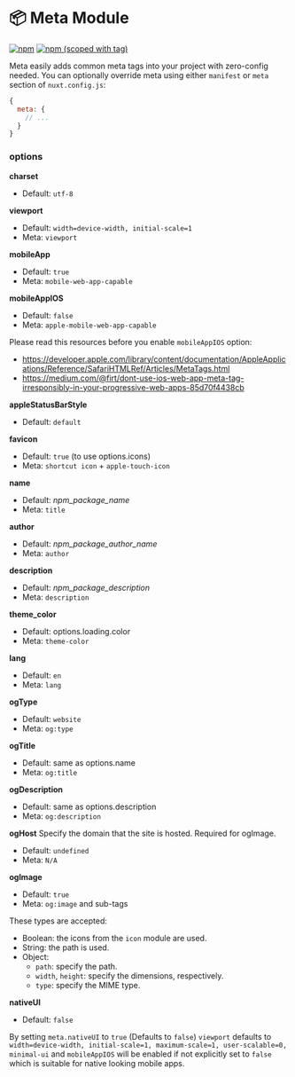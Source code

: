 # 📦 Meta Module

[![npm](https://img.shields.io/npm/dt/@nuxtjs/meta.svg?style=flat-square)](https://npmjs.com/package/@nuxtjs/meta)
[![npm (scoped with tag)](https://img.shields.io/npm/v/@nuxtjs/meta/latest.svg?style=flat-square)](https://npmjs.com/package/@nuxtjs/meta)

Meta easily adds common meta tags into your project with zero-config needed.
You can optionally override meta using either `manifest` or `meta` section of `nuxt.config.js`:

```js
{
  meta: {
    // ...
  }
}
```

### options

**charset**
- Default: `utf-8`

**viewport**
- Default: `width=device-width, initial-scale=1`
- Meta: `viewport`

**mobileApp**
- Default: `true`
- Meta: `mobile-web-app-capable`

**mobileAppIOS**
- Default: `false`
- Meta: `apple-mobile-web-app-capable`

Please read this resources before you enable `mobileAppIOS` option:

- https://developer.apple.com/library/content/documentation/AppleApplications/Reference/SafariHTMLRef/Articles/MetaTags.html
- https://medium.com/@firt/dont-use-ios-web-app-meta-tag-irresponsibly-in-your-progressive-web-apps-85d70f4438cb

**appleStatusBarStyle**
- Default: `default`

**favicon**
- Default: `true` (to use options.icons)
- Meta: `shortcut icon` + `apple-touch-icon`

**name**
- Default: *npm_package_name*
- Meta: `title`

**author**
- Default: *npm_package_author_name*
- Meta: `author`

**description**
- Default: *npm_package_description*
- Meta: `description`

**theme_color**
- Default: options.loading.color
- Meta: `theme-color`

**lang**
- Default: `en`
- Meta: `lang`

**ogType**
- Default: `website`
- Meta: `og:type`

**ogTitle**
- Default: same as options.name
- Meta: `og:title`

**ogDescription**
- Default: same as options.description
- Meta: `og:description`

**ogHost**
Specify the domain that the site is hosted. Required for ogImage.
- Default: `undefined`
- Meta: `N/A`

**ogImage**
- Default: `true`
- Meta: `og:image` and sub-tags

These types are accepted:

- Boolean: the icons from the `icon` module are used.
- String: the path is used.
- Object:
  * `path`: specify the path.
  * `width`, `height`: specify the dimensions, respectively.
  * `type`: specify the MIME type.

**nativeUI**
- Default: `false`

By setting `meta.nativeUI` to `true` (Defaults to `false`) `viewport` defaults to `width=device-width, initial-scale=1, maximum-scale=1, user-scalable=0, minimal-ui` and `mobileAppIOS` will be enabled if not explicitly set to `false` which is suitable for native looking mobile apps.
